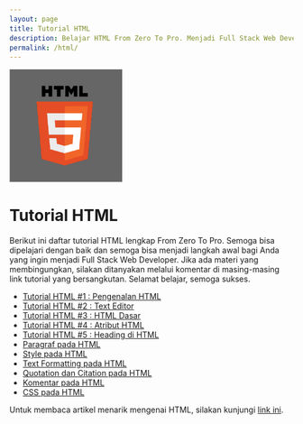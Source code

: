 ```yaml
---
layout: page
title: Tutorial HTML
description: Belajar HTML From Zero To Pro. Menjadi Full Stack Web Developer. Ayo buruan belajar disini, gratis lohh.
permalink: /html/
---
```


<img class="img-rounded" src="/assets/img/uploads/html.png" alt="HTML" width="200">

# Tutorial HTML

Berikut ini daftar tutorial HTML lengkap From Zero To Pro. Semoga bisa dipelajari dengan baik dan semoga bisa menjadi langkah awal bagi Anda yang ingin menjadi Full Stack Web Developer. Jika ada materi yang membingungkan, silakan ditanyakan melalui komentar di masing-masing link tutorial yang bersangkutan. Selamat belajar, semoga sukses. 

- [Tutorial HTML #1 : Pengenalan HTML](/pengenalan-html)
- [Tutorial HTML #2 : Text Editor](/text-editor)
- [Tutorial HTML #3 : HTML Dasar](/dasar-html)
- [Tutorial HTML #4 : Atribut HTML](/atribut-html)
- [Tutorial HTML #5 : Heading di HTML](/heading-html)
- [Paragraf pada HTML](#)
- [Style pada HTML](#)
- [Text Formatting pada HTML](#)
- [Quotation dan Citation pada HTML](#)
- [Komentar pada HTML](#)
- [CSS pada HTML](#)

Untuk membaca artikel menarik mengenai HTML, silakan kunjungi [link ini](/tags/#html).